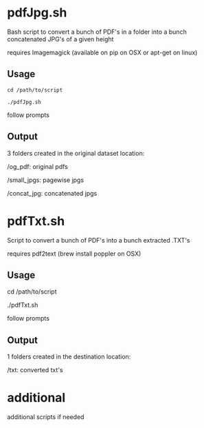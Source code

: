 # pdfJpg.sh
Bash script to convert a bunch of PDF's in a folder into a bunch concatenated JPG's of a given height

requires Imagemagick (available on pip on OSX or apt-get on linux)

## Usage
```
cd /path/to/script

./pdfJpg.sh
```
follow prompts

## Output

3 folders created in the original dataset location:

/og_pdf:			original pdfs

/small_jpgs:		pagewise jpgs

/concat_jpg:		concatenated jpgs 

# pdfTxt.sh
Script to convert a bunch of PDF's into a bunch extracted .TXT's

requires pdf2text (brew install poppler on OSX)

## Usage

cd /path/to/script

./pdfTxt.sh

follow prompts

## Output

1 folders created in the destination location:

/txt:			converted txt's

# additional

additional scripts if needed

